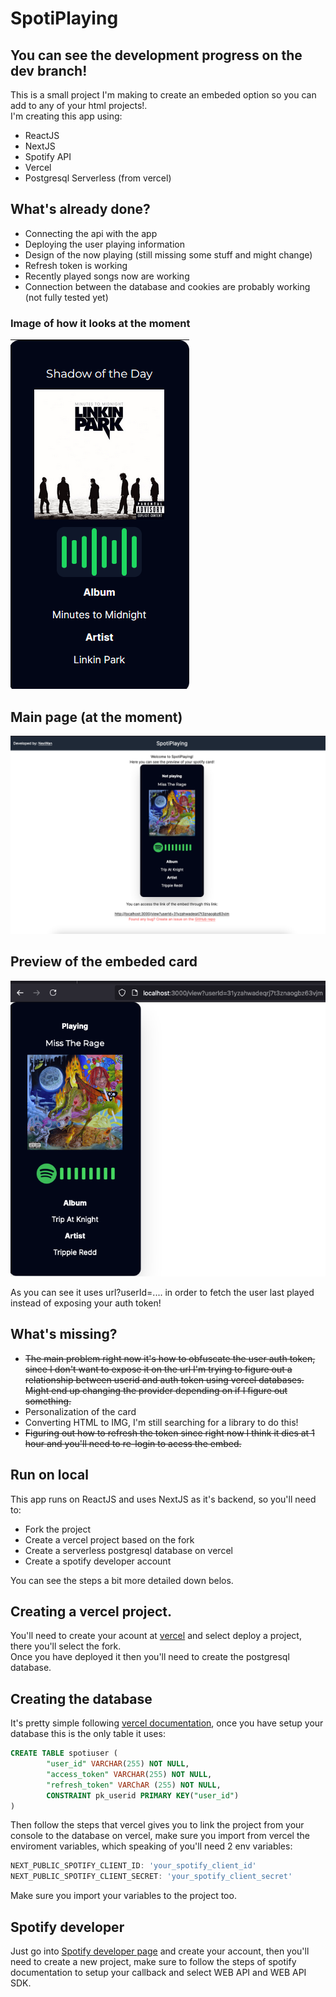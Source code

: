 # SpotiPlaying

## You can see the development progress on the dev branch!

This is a small project I'm making to create an embeded option so you can add to any of your html projects!.  
I'm creating this app using:
- ReactJS
- NextJS
- Spotify API
- Vercel
- Postgresql Serverless (from vercel)

## What's already done?
- Connecting the api with the app
- Deploying the user playing information
- Design of the now playing (still missing some stuff and might change)
- Refresh token is working
- Recently played songs now are working
- Connection between the database and cookies are probably working (not fully tested yet)
### Image of how it looks at the moment
<img src='./gitImgs/preview.png'>  

## Main page (at the moment)
<img src='./gitImgs/preview2.png'>

## Preview of the embeded card
<img src='./gitImgs/preview3.png'>   

As you can see it uses url?userId=.... in order to fetch the user last played instead of exposing your auth token!

## What's missing?
- ~~The main problem right now it's how to obfuscate the user auth token, since I don't want to expose it on the url I'm trying to figure out a relationship between userid and auth token using vercel databases. Might end up changing the provider depending on if I figure out something.~~ 
- Personalization of the card
- Converting HTML to IMG, I'm still searching for a library to do this!
- ~~Figuring out how to refresh the token since right now I think it dies at 1 hour and you'll need to re-login to acess the embed.~~

## Run on local
This app runs on ReactJS and uses NextJS as it's backend, so you'll need to:
- Fork the project
- Create a vercel project based on the fork
- Create a serverless postgresql database on vercel
- Create a spotify developer account  

You can see the steps a bit more detailed down belos.

## Creating a vercel project.
You'll need to create your acount at [vercel](https://vercel.com) and select deploy a project, there you'll select the fork.  
Once you have deployed it then you'll need to create the postgresql database.

## Creating the database
It's pretty simple following [vercel documentation](https://vercel.com/docs/storage), once you have setup your database this is the only table it uses:
```sql
CREATE TABLE spotiuser (
        "user_id" VARCHAR(255) NOT NULL,
        "access_token" VARCHAR(255) NOT NULL,
        "refresh_token" VARChAR (255) NOT NULL,
        CONSTRAINT pk_userid PRIMARY KEY("user_id") 
)
```
Then follow the steps that vercel gives you to link the project from your console to the database on vercel, make sure you import from vercel the enviroment variables, which speaking of you'll need 2 env variables:  
```js
NEXT_PUBLIC_SPOTIFY_CLIENT_ID: 'your_spotify_client_id'
NEXT_PUBLIC_SPOTIFY_CLIENT_SECRET: 'your_spotify_client_secret'
```
Make sure you import your variables to the project too.

## Spotify developer
Just go into [Spotify developer page](https://developer.spotify.com/) and create your account, then you'll need to create a new project, make sure to follow the steps of spotify documentation to setup your callback and select WEB API and WEB API SDK.